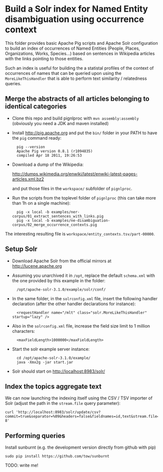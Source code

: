 # Build a Solr index for Named Entity disambiguation using occurrence context

This folder provides basic Apache Pig scripts and Apache Solr configuration to
build an index of occurrences of Named Entities (People, Places, Organizations,
Works, Species...) based on sentences in Wikipedia articles with the links
pointing to those entities.

Such an index is useful for building the a statistal profiles of the context of
occurrences of names that can be queried upon using the `MoreLikeThisHandler`
that is able to perform text similarity / relatedness queries.


## Merge the abstracts of all articles belonging to identical categories

- Clone this repo and build pignlproc with `mvn assembly:assembly` (obviously
  you need a JDK and maven installed)

- Install <http://pig.apache.org> and put the `bin/` folder in your PATH to have
  the `pig` command ready:

        pig --version
        Apache Pig version 0.8.1 (r1094835)
        compiled Apr 18 2011, 19:26:53

- Download a dump of the Wikipedia:

  <http://dumps.wikimedia.org/enwiki/latest/enwiki-latest-pages-articles.xml.bz2>

  and put those files in the `workspace/` subfolder of `pignlproc`.

- Run the scripts from the toplevel folder of `pignlproc`
  (this can take more than 1h on a single machine):

        pig -x local -b examples/ner-corpus/01_extract_sentences_with_links.pig
        pig -x local -b examples/ne-disambiguation-corpus/02_merge_occurrence_contexts.pig

The interesting resulting file is `workspace/entity_contexts.tsv/part-00000`.


## Setup Solr

- Download Apache Solr from the official mirrors at <http://lucene.apache.org>

- Assuming you unarchived it in `/opt`, replace the default `schema.xml` with
  the one provided by this example in the folder:

        /opt/apache-solr-3.1.0/example/solr/conf/

- In the same folder, in the `solrconfig.xml` file, insert the following
  handler declaration (after the other handler declarations for instance):

        <requestHandler name="/mlt" class="solr.MoreLikeThisHandler" startup="lazy" />

- Also in the `solrconfig.xml` file, increase the field size limit to 1 million
  characters:

        <maxFieldLength>1000000</maxFieldLength>

- Start the solr example server instance:

        cd /opt/apache-solr-3.1.0/example/
        java -Xmx2g -jar start.jar

- Solr should start on <http://localhost:8983/solr/>


## Index the topics aggregate text

We can now launching the indexing itself using the CSV / TSV importer of Solr
(adjust the path in the `stream.file` query parameter):

    curl 'http://localhost:8983/solr/update/csv?commit=true&separator=%09&headers=false&fieldnames=id,text&stream.file=/path/to/entity_contexts.tsv&stream.contentType=text/plain;charset=utf-8'


## Performing queries

Install sunburnt (e.g. the development version directly from github with pip)

    sudo pip install https://github.com/tow/sunburnt

TODO: write me!